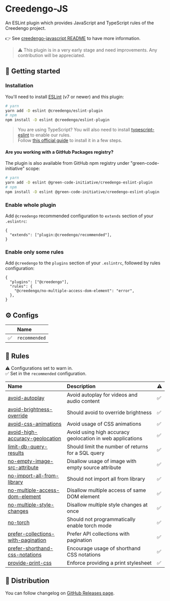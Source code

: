 # Creedengo-JS

An ESLint plugin which provides JavaScript and TypeScript rules of the Creedengo project.

👉 See [creedengo-javascript README](../README.md) to have more information.

> ⚠️ This plugin is in a very early stage and need improvements. Any contribution will be appreciated.

## 🚀 Getting started

### Installation

You'll need to install [ESLint](https://eslint.org/) (v7 or newer) and this plugin:

```sh
# yarn
yarn add -D eslint @creedengo/eslint-plugin
# npm
npm install -D eslint @creedengo/eslint-plugin
```

> You are using TypeScript? You will also need to install [typescript-eslint](https://typescript-eslint.io/) to enable
> our rules.\
> Follow [this official guide](https://typescript-eslint.io/getting-started) to install it in a few steps.

#### Are you working with a GitHub Packages registry?

The plugin is also available from GitHub npm registry under "green-code-initiative" scope:

```sh
# yarn
yarn add -D eslint @green-code-initiative/creedengo-eslint-plugin
# npm
npm install -D eslint @green-code-initiative/creedengo-eslint-plugin
```

### Enable whole plugin

Add `@creedengo` recommended configuration to `extends` section of your `.eslintrc`:

```jsonc
{
  "extends": ["plugin:@creedengo/recommended"],
}
```

### Enable only some rules

Add `@creedengo` to the `plugins` section of your `.eslintrc`, followed by rules configuration:

```jsonc
{
  "plugins": ["@creedengo"],
  "rules": {
    "@creedengo/no-multiple-access-dom-element": "error",
  },
}
```

## ⚙ Configs

<!-- begin auto-generated configs list -->

|    | Name          |
| :- | :------------ |
| ✅  | `recommended` |

<!-- end auto-generated configs list -->

## 🔨 Rules

<!-- begin auto-generated rules list -->

⚠️ Configurations set to warn in.\
✅ Set in the `recommended` configuration.

| Name                                                                                   | Description                                               | ⚠️ |
| :------------------------------------------------------------------------------------- | :-------------------------------------------------------- | :- |
| [avoid-autoplay](docs/rules/avoid-autoplay.md)                                         | Avoid autoplay for videos and audio content               | ✅  |
| [avoid-brightness-override](docs/rules/avoid-brightness-override.md)                   | Should avoid to override brightness                       | ✅  |
| [avoid-css-animations](docs/rules/avoid-css-animations.md)                             | Avoid usage of CSS animations                             | ✅  |
| [avoid-high-accuracy-geolocation](docs/rules/avoid-high-accuracy-geolocation.md)       | Avoid using high accuracy geolocation in web applications | ✅  |
| [limit-db-query-results](docs/rules/limit-db-query-results.md)                         | Should limit the number of returns for a SQL query        | ✅  |
| [no-empty-image-src-attribute](docs/rules/no-empty-image-src-attribute.md)             | Disallow usage of image with empty source attribute       | ✅  |
| [no-import-all-from-library](docs/rules/no-import-all-from-library.md)                 | Should not import all from library                        | ✅  |
| [no-multiple-access-dom-element](docs/rules/no-multiple-access-dom-element.md)         | Disallow multiple access of same DOM element              | ✅  |
| [no-multiple-style-changes](docs/rules/no-multiple-style-changes.md)                   | Disallow multiple style changes at once                   | ✅  |
| [no-torch](docs/rules/no-torch.md)                                                     | Should not programmatically enable torch mode             | ✅  |
| [prefer-collections-with-pagination](docs/rules/prefer-collections-with-pagination.md) | Prefer API collections with pagination                    | ✅  |
| [prefer-shorthand-css-notations](docs/rules/prefer-shorthand-css-notations.md)         | Encourage usage of shorthand CSS notations                | ✅  |
| [provide-print-css](docs/rules/provide-print-css.md)                                   | Enforce providing a print stylesheet                      | ✅  |

<!-- end auto-generated rules list -->

## 🛒 Distribution

You can follow changelog on [GitHub Releases page](https://github.com/green-code-initiative/creedengo-javascript/releases).
